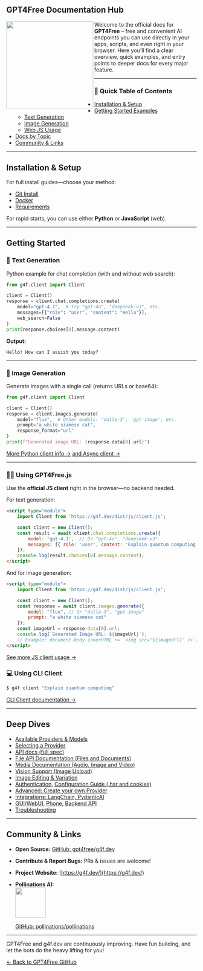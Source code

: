 ## GPT4Free Documentation Hub

<img align="left" src="https://image.pollinations.ai/prompt/Create%2Ba%2BBanner%2Bwith%2Bthe%2Bbird%2Band%2Bthe%2Btext%2B%22GPT4Free%22?width=480&height=832&model=kontext&nologo=true&private=false&enhance=false&safe=false&referrer=https%3A//g4f.dev/&image=https%3A//host.g4f.dev/files/fa019e9d-67ab-471c-b0c1-4fe189f157cd/media/1000040005.jpg&seed=2377457896" height="230"/> Welcome to the official docs for **GPT4Free** – free and convenient AI endpoints you can use directly in your apps, scripts, and even right in your browser. Here you’ll find a clear overview, quick examples, and entry points to deeper docs for every major feature.

---

### 🏁 Quick Table of Contents

- [Installation & Setup](#installation--setup)
- [Getting Started Examples](#getting-started)
  - [Text Generation](#-text-generation)
  - [Image Generation](#-image-generation)
  - [Web JS Usage](#-using-gpt4freejs)
- [Docs by Topic](#deep-dives)
- [Community & Links](#community--links)

---

## Installation & Setup

For full install guides—choose your method:

- [Git Install](git.md)
- [Docker](docker.md)
- [Requirements](requirements.md)

For rapid starts, you can use either **Python** or **JavaScript** (web).

---

## Getting Started

### 📝 Text Generation

Python example for chat completion (with and without web search):

```python
from g4f.client import Client

client = Client()
response = client.chat.completions.create(
    model="gpt-4.1",  # Try "gpt-4o", "deepseek-v3", etc.
    messages=[{"role": "user", "content": "Hello"}],
    web_search=False
)
print(response.choices[0].message.content)
```
**Output:**
```
Hello! How can I assist you today?
```

---

### 🎨  Image Generation

Generate images with a single call (returns URLs or base64):

```python
from g4f.client import Client

client = Client()
response = client.images.generate(
    model="flux",  # Other models: 'dalle-3', 'gpt-image', etc.
    prompt="a white siamese cat",
    response_format="url"
)
print(f"Generated image URL: {response.data[0].url}")
```

[More Python client info →](client.md) [and Async client →](async_client.md)

---

### 🧙‍♂️ Using GPT4Free.js

Use the **official JS client** right in the browser—no backend needed.

For text generation:
```html
<script type="module">
    import Client from 'https://g4f.dev/dist/js/client.js';

    const client = new Client();
    const result = await client.chat.completions.create({
        model: 'gpt-4.1',  // Or "gpt-4o", "deepseek-v3"
        messages: [{ role: 'user', content: 'Explain quantum computing' }]
    });
    console.log(result.choices[0].message.content);
</script>
```

And for image generation:
```html
<script type="module">
    import Client from 'https://g4f.dev/dist/js/client.js';

    const client = new Client();
    const response = await client.images.generate({
        model: "flux", // Or "dalle-3", "gpt-image"
        prompt: "a white siamese cat"
    });
    const imageUrl = response.data[0].url;
    console.log(`Generated Image URL: ${imageUrl}`);
    // Example: document.body.innerHTML += `<img src="${imageUrl}" />`;
</script>
```

[See more JS client usage →](client_js.md)

### 💻 Using CLI Client

```bash
$ g4f client "Explain quantum computing"
```

[CLI Client documentation →](client_cli.md)

---

## Deep Dives

- [Available Providers & Models](providers-and-models.md)
- [Selecting a Provider](selecting_a_provider.md)
- [API docs (full spec)](/api-docs)
- [File API Documentation (Files and Documents)](file.md)
- [Media Documentation (Audio, Image and Video)](media.md)
- [Vision Support (Image Upload)](vision.md)
- [Image Editing & Variation](image_editing.md)
- [Authentication](authentication.md), [Configuration Guide (.har and cookies)](configuration.md)
- [Advanced: Create your own Provider](guides/create_provider.md)
- [Integrations: LangChain, PydanticAI](pydantic_ai.md)
- [GUI/WebUI](gui.md), [Phone](guides/phone.md), [Backend API](backend_api_documentation.md)
- [Troubleshooting](https://github.com/gpt4free/g4f.dev/issues)

---

## Community & Links

- **Open Source:** [GitHub: gpt4free/g4f.dev](https://github.com/gpt4free/g4f.dev)
- **Contribute & Report Bugs:** PRs & issues are welcome!
- **Project Website:** [https://g4f.dev/](https://g4f.dev/)
- **Pollinations AI:**  
  <img src="https://image.pollinations.ai/prompt/Create+a+logo+for+Pollinations+AI+featuring+an+abstract+flower+blooming+digital+petals+glowing+center+futuristic+font+Pollinations+AI?width=512&height=256&nologo=true" height="80">

  [GitHub: pollinations/pollinations](https://github.com/pollinations/pollinations)

---

GPT4Free and g4f.dev are continuously improving. Have fun building, and let the bots do the heavy lifting for you!

[← Back to GPT4Free GitHub](https://github.com/xtekky/gpt4free)
